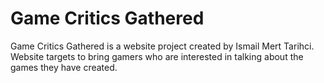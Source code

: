 # Game Critics Gathered
 Game Critics Gathered is a website project created by Ismail Mert Tarihci. Website targets to bring gamers who are interested in talking about the games they have created.
